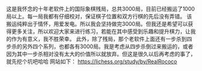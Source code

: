这是我怀念的十年老软件上的国际象棋残局，总共3000局，目前已经搬运了1000局以上。每一局我都有仔细校对，保证棋子位置和双方行棋的先后没有弄错。
该搬运纯粹出于情怀，用爱发电。所以我会坚持做完3000局。但我还是希望可以获得更多关注，所以欢迎大家来进行练习，若能在其中感受到乐趣和提升棋力，让我的作为有意义，我不胜荣幸。
此外，除了残局，那个老软件上面还有一步杀到四步杀的另外四个系列，也都各有3000局。我是考虑从四步杀倒过来搬运的，或者因为其中一步杀相对没有太大的价值所以就放弃。但这是很久以后再考虑的事了，就先挖个坑吧哈哈
网站如下：
https://lichess.org/study/by/RealRococo
